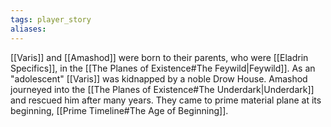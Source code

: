 ```yaml
---
tags: player_story
aliases:
---
```


[[Varis]] and [[Amashod]] were born to their parents, who were [[Eladrin Specifics]], in the [[The Planes of Existence#The Feywild|Feywild]]. As an "adolescent" [[Varis]] was kidnapped by a noble Drow House. Amashod journeyed into the [[The Planes of Existence#The Underdark|Underdark]] and rescued him after many years. They came to prime material plane at its beginning, [[Prime Timeline#The Age of Beginning]]. 